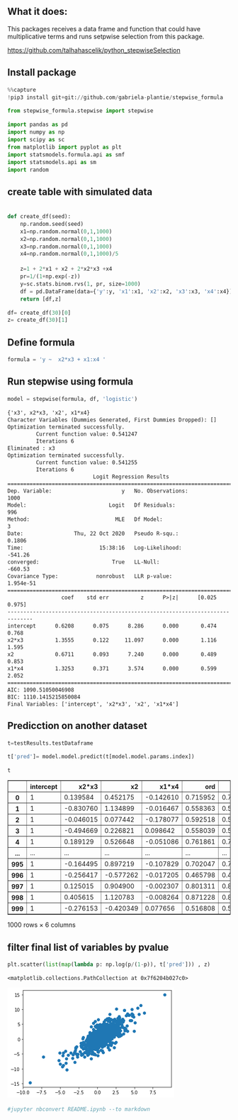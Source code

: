 ## What it does:

This packages receives a data frame and function that could have multiplicative terms and runs setpwise selection from this package.

https://github.com/talhahascelik/python_stepwiseSelection

## Install package


```python
%%capture
!pip3 install git+git://github.com/gabriela-plantie/stepwise_formula
```


```python
from stepwise_formula.stepwise import stepwise
```


```python
import pandas as pd
import numpy as np
import scipy as sc
from matplotlib import pyplot as plt
import statsmodels.formula.api as smf
import statsmodels.api as sm
import random
```

## create table with simulated data


```python

def create_df(seed):
    np.random.seed(seed)
    x1=np.random.normal(0,1,1000)
    x2=np.random.normal(0,1,1000)
    x3=np.random.normal(0,1,1000)
    x4=np.random.normal(0,1,1000)/5

    z=1 + 2*x1 + x2 + 2*x2*x3 +x4
    pr=1/(1+np.exp(-z))
    y=sc.stats.binom.rvs(1, pr, size=1000)
    df = pd.DataFrame(data={'y':y, 'x1':x1, 'x2':x2, 'x3':x3, 'x4':x4})
    return [df,z]
```


```python
df= create_df(30)[0]
z= create_df(30)[1]
```

## Define formula


```python
formula = 'y ~  x2*x3 + x1:x4 '
```

## Run stepwise using formula


```python
model = stepwise(formula, df, 'logistic')
```

    {'x3', x2*x3, 'x2', x1*x4}
    Character Variables (Dummies Generated, First Dummies Dropped): []
    Optimization terminated successfully.
             Current function value: 0.541247
             Iterations 6
    Eliminated : x3
    Optimization terminated successfully.
             Current function value: 0.541255
             Iterations 6
                               Logit Regression Results                           
    ==============================================================================
    Dep. Variable:                      y   No. Observations:                 1000
    Model:                          Logit   Df Residuals:                      996
    Method:                           MLE   Df Model:                            3
    Date:                Thu, 22 Oct 2020   Pseudo R-squ.:                  0.1806
    Time:                        15:38:16   Log-Likelihood:                -541.26
    converged:                       True   LL-Null:                       -660.53
    Covariance Type:            nonrobust   LLR p-value:                 1.954e-51
    ==============================================================================
                     coef    std err          z      P>|z|      [0.025      0.975]
    ------------------------------------------------------------------------------
    intercept      0.6208      0.075      8.286      0.000       0.474       0.768
    x2*x3          1.3555      0.122     11.097      0.000       1.116       1.595
    x2             0.6711      0.093      7.240      0.000       0.489       0.853
    x1*x4          1.3253      0.371      3.574      0.000       0.599       2.052
    ==============================================================================
    AIC: 1090.51050046908
    BIC: 1110.1415215850084
    Final Variables: ['intercept', 'x2*x3', 'x2', 'x1*x4']


## Predicction on another dataset


```python
t=testResults.testDataframe
```


```python
t['pred']= model.model.predict(t[model.model.params.index])
```


```python
t
```




<div>
<table border="1" class="dataframe">
  <thead>
    <tr style="text-align: right;">
      <th></th>
      <th>intercept</th>
      <th>x2*x3</th>
      <th>x2</th>
      <th>x1*x4</th>
      <th>ord</th>
      <th>pred</th>
    </tr>
  </thead>
  <tbody>
    <tr>
      <th>0</th>
      <td>1</td>
      <td>0.139584</td>
      <td>0.452175</td>
      <td>-0.142610</td>
      <td>0.715952</td>
      <td>0.715952</td>
    </tr>
    <tr>
      <th>1</th>
      <td>1</td>
      <td>-0.830760</td>
      <td>1.134899</td>
      <td>-0.016467</td>
      <td>0.558363</td>
      <td>0.558363</td>
    </tr>
    <tr>
      <th>2</th>
      <td>1</td>
      <td>-0.046015</td>
      <td>0.077442</td>
      <td>-0.178077</td>
      <td>0.592518</td>
      <td>0.592518</td>
    </tr>
    <tr>
      <th>3</th>
      <td>1</td>
      <td>-0.494669</td>
      <td>0.226821</td>
      <td>0.098642</td>
      <td>0.558039</td>
      <td>0.558039</td>
    </tr>
    <tr>
      <th>4</th>
      <td>1</td>
      <td>0.189129</td>
      <td>0.526648</td>
      <td>-0.051086</td>
      <td>0.761861</td>
      <td>0.761861</td>
    </tr>
    <tr>
      <th>...</th>
      <td>...</td>
      <td>...</td>
      <td>...</td>
      <td>...</td>
      <td>...</td>
      <td>...</td>
    </tr>
    <tr>
      <th>995</th>
      <td>1</td>
      <td>-0.164495</td>
      <td>0.897219</td>
      <td>-0.107829</td>
      <td>0.702047</td>
      <td>0.702047</td>
    </tr>
    <tr>
      <th>996</th>
      <td>1</td>
      <td>-0.256417</td>
      <td>-0.577262</td>
      <td>-0.017205</td>
      <td>0.465798</td>
      <td>0.465798</td>
    </tr>
    <tr>
      <th>997</th>
      <td>1</td>
      <td>0.125015</td>
      <td>0.904900</td>
      <td>-0.002307</td>
      <td>0.801311</td>
      <td>0.801311</td>
    </tr>
    <tr>
      <th>998</th>
      <td>1</td>
      <td>0.405615</td>
      <td>1.120783</td>
      <td>-0.008264</td>
      <td>0.871228</td>
      <td>0.871228</td>
    </tr>
    <tr>
      <th>999</th>
      <td>1</td>
      <td>-0.276153</td>
      <td>-0.420349</td>
      <td>0.077656</td>
      <td>0.516808</td>
      <td>0.516808</td>
    </tr>
  </tbody>
</table>
<p>1000 rows × 6 columns</p>
</div>



## filter final list of variables by pvalue


```python
plt.scatter(list(map(lambda p: np.log(p/(1-p)), t['pred'])) , z)
```




    <matplotlib.collections.PathCollection at 0x7f6204b027c0>




    
![png](README_files/README_18_1.png)
    



```python
#jupyter nbconvert README.ipynb --to markdown
```
